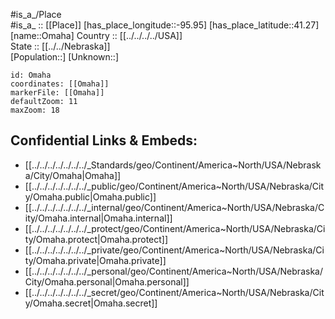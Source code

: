 ﻿---
location: [41.27,-95.95] 
mapzoom: [7,12] 
mapmarker: city 
type: City
tags:
- geo/City


SpocWebEntityId: 33108
isDeleted: false
confidential: public

---
#is_a_/Place  
#is_a_ :: [[Place]] 
[has_place_longitude::-95.95] 
[has_place_latitude::41.27] 
[name::Omaha] 
Country :: [[../../../../USA]]  
State :: [[../../Nebraska]]  
[Population::] 
[Unknown::] 


```leaflet
id: Omaha
coordinates: [[Omaha]] 
markerFile: [[Omaha]] 
defaultZoom: 11 
maxZoom: 18
```


## Confidential Links & Embeds: 
- [[../../../../../../../_Standards/geo/Continent/America~North/USA/Nebraska/City/Omaha|Omaha]] 
- [[../../../../../../../_public/geo/Continent/America~North/USA/Nebraska/City/Omaha.public|Omaha.public]] 
- [[../../../../../../../_internal/geo/Continent/America~North/USA/Nebraska/City/Omaha.internal|Omaha.internal]] 
- [[../../../../../../../_protect/geo/Continent/America~North/USA/Nebraska/City/Omaha.protect|Omaha.protect]] 
- [[../../../../../../../_private/geo/Continent/America~North/USA/Nebraska/City/Omaha.private|Omaha.private]] 
- [[../../../../../../../_personal/geo/Continent/America~North/USA/Nebraska/City/Omaha.personal|Omaha.personal]] 
- [[../../../../../../../_secret/geo/Continent/America~North/USA/Nebraska/City/Omaha.secret|Omaha.secret]] 
